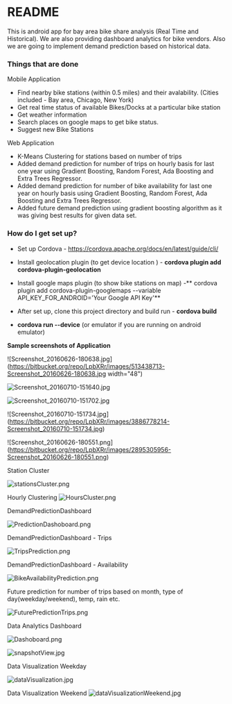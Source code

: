 # README #

This is android app for bay area bike share analysis (Real Time and Historical).
We are also providing dashboard analytics for bike vendors.
Also we are going to implement demand prediction based on historical data.

### Things that are done ###

Mobile Application

*  Find nearby bike stations (within 0.5 miles) and their avalability. (Cities included - Bay area, Chicago, New York)
*  Get real time status of available Bikes/Docks at a particular bike station
*  Get weather information
*  Search places on google maps to get bike status.
*  Suggest new Bike Stations

Web Application 

*  K-Means Clustering for stations based on number of trips
*  Added demand prediction for number of trips on hourly basis for last one year using Gradient Boosting, Random Forest, Ada Boosting and Extra Trees Regressor. 
*  Added demand prediction for number of bike availability for last one year on hourly basis using Gradient Boosting, Random Forest, Ada Boosting and Extra Trees Regressor. 
*  Added future demand prediction using gradient boosting algorithm as it was giving best results for given data set.



### How do I get set up? ###

* Set up Cordova - https://cordova.apache.org/docs/en/latest/guide/cli/

* Install geolocation plugin (to get device location ) - **cordova plugin add cordova-plugin-geolocation**

* Install google maps plugin (to show bike stations on map) -** cordova plugin add cordova-plugin-googlemaps --variable API_KEY_FOR_ANDROID='Your Google API Key'**

* After set up, clone this project directory and build  run - **cordova build**

*  **cordova run --device**  (or emulator if you are running on android emulator)

**Sample screenshots of Application**

![Screenshot_20160626-180638.jpg](https://bitbucket.org/repo/LpbXRr/images/513438713-Screenshot_20160626-180638.jpg width="48")

![Screenshot_20160710-151640.jpg](https://bitbucket.org/repo/LpbXRr/images/272707689-Screenshot_20160710-151640.jpg)

![Screenshot_20160710-151702.jpg](https://bitbucket.org/repo/LpbXRr/images/2543461093-Screenshot_20160710-151702.jpg)

![Screenshot_20160710-151734.jpg]
(https://bitbucket.org/repo/LpbXRr/images/3886778214-Screenshot_20160710-151734.jpg)

![Screenshot_20160626-180551.png]
(https://bitbucket.org/repo/LpbXRr/images/2895305956-Screenshot_20160626-180551.png)

Station Cluster

![stationsCluster.png](https://bitbucket.org/repo/LpbXRr/images/1371861325-stationsCluster.png)

Hourly Clustering
![HoursCluster.png](https://bitbucket.org/repo/LpbXRr/images/3246384951-HoursCluster.png)


DemandPredictionDashboard

![PredictionDashoboard.png](https://bitbucket.org/repo/LpbXRr/images/1325917692-PredictionDashoboard.png)

DemandPredictionDashboard - Trips

![TripsPrediction.png](https://bitbucket.org/repo/LpbXRr/images/3962446731-TripsPrediction.png)

DemandPredictionDashboard - Availability

![BikeAvailabilityPrediction.png](https://bitbucket.org/repo/LpbXRr/images/196978163-BikeAvailabilityPrediction.png)

Future prediction for number of trips based on month, type of day(weekday/weekend), temp, rain etc.

![FuturePredictionTrips.png](https://bitbucket.org/repo/LpbXRr/images/3403255491-FuturePredictionTrips.png)


Data Analytics Dashboard 

![Dashoboard.png](https://bitbucket.org/repo/LpbXRr/images/2119886499-Dashoboard.png)

![snapshotView.jpg](https://bitbucket.org/repo/LpbXRr/images/236357036-snapshotView.jpg)

Data Visualization Weekday

![dataVisualization.jpg](https://bitbucket.org/repo/LpbXRr/images/960626874-dataVisualization.jpg)

Data Visualization Weekend
![dataVisualizationWeekend.jpg](https://bitbucket.org/repo/LpbXRr/images/2669415847-dataVisualizationWeekend.jpg)

